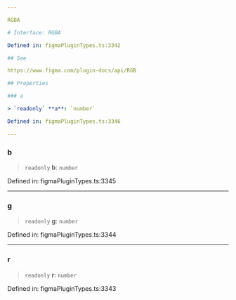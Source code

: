 ```yaml
---

RGBA

# Interface: RGBA

Defined in: figmaPluginTypes.ts:3342

## See

https://www.figma.com/plugin-docs/api/RGB

## Properties

### a

> `readonly` **a**: `number`

Defined in: figmaPluginTypes.ts:3346

---
```


### b

> `readonly` **b**: `number`

Defined in: figmaPluginTypes.ts:3345

---

### g

> `readonly` **g**: `number`

Defined in: figmaPluginTypes.ts:3344

---

### r

> `readonly` **r**: `number`

Defined in: figmaPluginTypes.ts:3343
